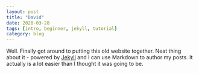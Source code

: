 ```yaml
---
layout: post
title: "David"
date: 2020-03-28
tags: [intro, beginner, jekyll, tutorial]
category: blog
---
```


Well. Finally got around to putting this old website together. Neat thing about it - powered by [Jekyll](http://jekyllrb.com) and I can use Markdown to author my posts. It actually is a lot easier than I thought it was going to be.